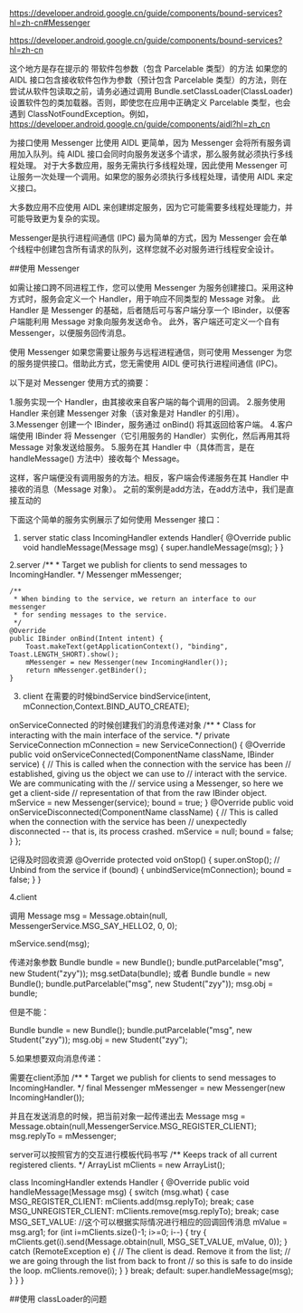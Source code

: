 

https://developer.android.google.cn/guide/components/bound-services?hl=zh-cn#Messenger


https://developer.android.google.cn/guide/components/bound-services?hl=zh-cn


这个地方是存在提示的
带软件包参数（包含 Parcelable 类型）的方法
如果您的 AIDL 接口包含接收软件包作为参数（预计包含 Parcelable 类型）的方法，则在尝试从软件包读取之前，请务必通过调用 Bundle.setClassLoader(ClassLoader) 设置软件包的类加载器。否则，即使您在应用中正确定义 Parcelable 类型，也会遇到 ClassNotFoundException。例如，
https://developer.android.google.cn/guide/components/aidl?hl=zh_cn


为接口使用 Messenger 比使用 AIDL 更简单，因为 Messenger 会将所有服务调用加入队列。纯 AIDL 接口会同时向服务发送多个请求，那么服务就必须执行多线程处理。
对于大多数应用，服务无需执行多线程处理，因此使用 Messenger 可让服务一次处理一个调用。如果您的服务必须执行多线程处理，请使用 AIDL 来定义接口。

大多数应用不应使用 AIDL 来创建绑定服务，因为它可能需要多线程处理能力，并可能导致更为复杂的实现。

Messenger是执行进程间通信 (IPC) 最为简单的方式，因为 Messenger 会在单个线程中创建包含所有请求的队列，这样您就不必对服务进行线程安全设计。

##使用 Messenger

如需让接口跨不同进程工作，您可以使用 Messenger 为服务创建接口。采用这种方式时，服务会定义一个 Handler，用于响应不同类型的 Message 对象。
此 Handler 是 Messenger 的基础，后者随后可与客户端分享一个 IBinder，以便客户端能利用 Message 对象向服务发送命令。
此外，客户端还可定义一个自有 Messenger，以便服务回传消息。

使用 Messenger
如果您需要让服务与远程进程通信，则可使用 Messenger 为您的服务提供接口。借助此方式，您无需使用 AIDL 便可执行进程间通信 (IPC)。

以下是对 Messenger 使用方式的摘要：

1.服务实现一个 Handler，由其接收来自客户端的每个调用的回调。
2.服务使用 Handler 来创建 Messenger 对象（该对象是对 Handler 的引用）。
3.Messenger 创建一个 IBinder，服务通过 onBind() 将其返回给客户端。
4.客户端使用 IBinder 将 Messenger（它引用服务的 Handler）实例化，然后再用其将 Message 对象发送给服务。
5.服务在其 Handler 中（具体而言，是在 handleMessage() 方法中）接收每个 Message。

这样，客户端便没有调用服务的方法。相反，客户端会传递服务在其 Handler 中接收的消息（Message 对象）。
 之前的案例是add方法，在add方法中，我们是直接互动的

下面这个简单的服务实例展示了如何使用 Messenger 接口：


1. server
   static class IncomingHandler extends Handler{
       @Override
       public void handleMessage(Message msg) {
           super.handleMessage(msg);
       }
   }
   
2.server
    /**
     * Target we publish for clients to send messages to IncomingHandler.
     */
    Messenger mMessenger;

    /**
     * When binding to the service, we return an interface to our messenger
     * for sending messages to the service.
     */
    @Override
    public IBinder onBind(Intent intent) {
        Toast.makeText(getApplicationContext(), "binding", Toast.LENGTH_SHORT).show();
        mMessenger = new Messenger(new IncomingHandler());
        return mMessenger.getBinder();
    }
    

3. client
在需要的时候bindService
bindService(intent, mConnection,Context.BIND_AUTO_CREATE);

onServiceConnected 的时候创建我们的消息传递对象
   /**
    * Class for interacting with the main interface of the service.
    */
   private ServiceConnection mConnection = new ServiceConnection() {
       @Override
       public void onServiceConnected(ComponentName className, IBinder service) {
           // This is called when the connection with the service has been
           // established, giving us the object we can use to
           // interact with the service.  We are communicating with the
           // service using a Messenger, so here we get a client-side
           // representation of that from the raw IBinder object.
           mService = new Messenger(service);
           bound = true;
       }
       @Override
       public void onServiceDisconnected(ComponentName className) {
           // This is called when the connection with the service has been
           // unexpectedly disconnected -- that is, its process crashed.
           mService = null;
           bound = false;
       }
   };




记得及时回收资源
 @Override
 protected void onStop() {
     super.onStop();
     // Unbind from the service
     if (bound) {
         unbindService(mConnection);
         bound = false;
     }
 }

4.client

调用
  Message msg = Message.obtain(null, MessengerService.MSG_SAY_HELLO2, 0, 0);
 
 mService.send(msg);
 
 传递对象参数
  Bundle bundle = new Bundle();
   bundle.putParcelable("msg", new Student("zyy"));
   msg.setData(bundle);
   或者
 Bundle bundle = new Bundle();
  bundle.putParcelable("msg", new Student("zyy"));
  msg.obj = bundle;
  
  但是不能：
  
  Bundle bundle = new Bundle();
  bundle.putParcelable("msg", new Student("zyy"));
  msg.obj = new Student("zyy");   
  
     
5.如果想要双向消息传递：
  
  需要在client添加
  /**
    * Target we publish for clients to send messages to IncomingHandler.
    */
   final Messenger mMessenger = new Messenger(new IncomingHandler());

  并且在发送消息的时候，把当前对象一起传递出去
  Message msg = Message.obtain(null,MessengerService.MSG_REGISTER_CLIENT);
  msg.replyTo = mMessenger;

 server可以按照官方的交互进行模板代码书写
   /** Keeps track of all current registered clients. */
     ArrayList<Messenger> mClients = new ArrayList<Messenger>();
     
   class IncomingHandler extends Handler {
       @Override
       public void handleMessage(Message msg) {
           switch (msg.what) {
               case MSG_REGISTER_CLIENT:
                   mClients.add(msg.replyTo);
                   break;
               case MSG_UNREGISTER_CLIENT:
                   mClients.remove(msg.replyTo);
                   break;
               case MSG_SET_VALUE:
               //这个可以根据实际情况进行相应的回调回传消息
                   mValue = msg.arg1;
                   for (int i=mClients.size()-1; i>=0; i--) {
                       try {
                           mClients.get(i).send(Message.obtain(null, MSG_SET_VALUE, mValue, 0));
                       } catch (RemoteException e) {
                           // The client is dead.  Remove it from the list;
                           // we are going through the list from back to front
                           // so this is safe to do inside the loop.
                           mClients.remove(i);
                       }
                   }
                   break;
               default:
                   super.handleMessage(msg);
           }
       }
   }




##使用 classLoader的问题
